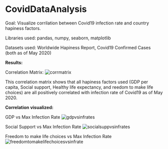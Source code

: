 # CovidDataAnalysis

Goal: Visualize corrilation between Covid19 infection rate and country hapiness factors.

Libraries used: pandas, numpy, seaborn, matplotlib

Datasets used: Worldwide Hapiness Report, Covid19 Confirmed Cases (both as of May 2020) 


**Results:**

Correlation Matrix:
![corrmatrix](https://user-images.githubusercontent.com/46460204/86638457-51bbe980-bfa5-11ea-8afb-5db8d4921c59.JPG)

This correlation matrix shows that all hapiness factors used (GDP per capita, Social support, Healthy life expectancy, and reedom to make life choices) are all positively correlated with infection rate of Covid19 as of May 2020.

**Correlation visualized:**

GDP vs Max Infection Rate
![gdpvsinfrates](https://user-images.githubusercontent.com/46460204/86638471-56809d80-bfa5-11ea-9dd3-2300db506930.JPG)

Social Support vs Max Infection Rate
![socialsuppvsinfrates](https://user-images.githubusercontent.com/46460204/86638475-58e2f780-bfa5-11ea-9472-06bded361770.JPG)

Freedom to make life choices vs Max Infection Rate
![freedomtomakelifechoicesvsinfrate](https://user-images.githubusercontent.com/46460204/86638467-54b6da00-bfa5-11ea-86c0-8cbb92defe26.JPG)
